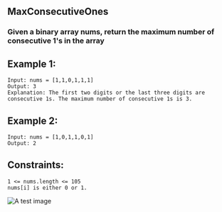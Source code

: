 
## MaxConsecutiveOnes

### Given a binary array nums, return the maximum number of consecutive 1's in the array


## Example 1:

```
Input: nums = [1,1,0,1,1,1]
Output: 3
Explanation: The first two digits or the last three digits are consecutive 1s. The maximum number of consecutive 1s is 3.

```
## Example 2:

```
Input: nums = [1,0,1,1,0,1]
Output: 2
```

## Constraints:

```
1 <= nums.length <= 105
nums[i] is either 0 or 1.

```

![A test image](https://github.com/Odubolaoluwatimilehin/Solved-Algorithims-Exercise/blob/master/CyclicRotation%20Problem/Screenshot%20from%202020-05-15%2022-10-32.png?raw=true)

